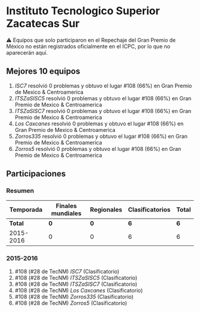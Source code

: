 # Instituto Tecnologico Superior Zacatecas Sur

:warning: Equipos que solo participaron en el Repechaje del Gran Premio de México no están registrados oficialmente en el ICPC, por lo que no aparecerán aquí.

## Mejores 10 equipos

1. _ISC7_ resolvió 0 problemas y obtuvo el lugar #108 (66%) en Gran Premio de Mexico & Centroamerica
1. _ITSZaSISC5_ resolvió 0 problemas y obtuvo el lugar #108 (66%) en Gran Premio de Mexico & Centroamerica
1. _ITSZaSISC7_ resolvió 0 problemas y obtuvo el lugar #108 (66%) en Gran Premio de Mexico & Centroamerica
1. _Los Caxcanes_ resolvió 0 problemas y obtuvo el lugar #108 (66%) en Gran Premio de Mexico & Centroamerica
1. _Zorros335_ resolvió 0 problemas y obtuvo el lugar #108 (66%) en Gran Premio de Mexico & Centroamerica
1. _Zorros5_ resolvió 0 problemas y obtuvo el lugar #108 (66%) en Gran Premio de Mexico & Centroamerica

## Participaciones

### Resumen

| Temporada | Finales mundiales | Regionales | Clasificatorios | Total |
| --- | --- | --- | --- | --- |
| **Total** | **0** | **0** | **6** | **6** |
| 2015-2016 | 0 | 0 | 6 | 6 |

### 2015-2016

1. #108 (#28 de TecNM) _ISC7_ (Clasificatorio)
1. #108 (#28 de TecNM) _ITSZaSISC5_ (Clasificatorio)
1. #108 (#28 de TecNM) _ITSZaSISC7_ (Clasificatorio)
1. #108 (#28 de TecNM) _Los Caxcanes_ (Clasificatorio)
1. #108 (#28 de TecNM) _Zorros335_ (Clasificatorio)
1. #108 (#28 de TecNM) _Zorros5_ (Clasificatorio)



